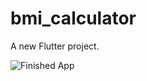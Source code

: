 # bmi_calculator

A new Flutter project.

![Finished App](https://github.com/londonappbrewery/Images/blob/master/bmi-calc-demo.gif)
